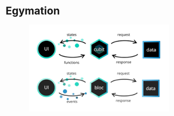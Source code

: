 # Egymation
<p align="center">
<img src="images/2.png" style="display: block; margin-left: auto; margin-right: auto; width: 75%;"/>
</p>
